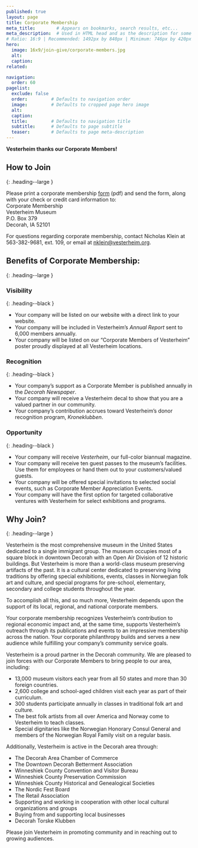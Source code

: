 ```yaml
---
published: true
layout: page
title: Corporate Membership
meta_title:        # Appears on bookmarks, search results, etc...
meta_description:  # Used in HTML head and as the description for some search engines
# Ratio: 16:9 | Recommended: 1492px by 840px | Minimum: 746px by 420px
hero:
  image: 16x9/join-give/corporate-members.jpg
  alt:
  caption:
related:

navigation:
  order: 60
pagelist:
  exclude: false
  order:         # Defaults to navigation order  
  image:         # Defaults to cropped page hero image
  alt:
  caption:
  title:         # Defaults to navigation title
  subtitle:      # Defaults to page subtitle
  teaser:        # Defaults to page meta-description
---
```

**Vesterheim thanks our Corporate Members!**

How to Join
-----------
{: .heading--large }

Please print a corporate membership [form](/join-give/corporate-membership/documents/corporate-membership-16.pdf) (pdf) and send the form, along with your check or credit card information to: <br />
Corporate Membership<br />
Vesterheim Museum<br />
P.O. Box 379<br />
Decorah, IA 52101

For questions regarding corporate membership, contact Nicholas Klein at 563-382-9681, ext. 109, or email at [nklein@vesterheim.org](mailto:nklein@vesterheim.org).

Benefits of Corporate Membership:
---------------------------------
{: .heading--large }

### Visibility
{: .heading--black }

* Your company will be listed on our website with a direct link to your website.
* Your company will be included in Vesterheim’s _Annual Report_ sent to 6,000 members annually.
* Your company will be listed on our “Corporate Members of Vesterheim” poster proudly displayed at all Vesterheim locations.

### Recognition
{: .heading--black }

* Your company’s support as a Corporate Member is published annually in the _Decorah Newspaper_.
* Your company will receive a Vesterheim decal to show that you are a valued partner in our community.
* Your company’s contribution accrues toward Vesterheim’s donor recognition program, _Kroneklubben_.

### Opportunity
{: .heading--black }

* Your company will receive _Vesterheim_, our full-color biannual magazine.
* Your company will receive ten guest passes to the museum’s facilities. Use them for employees or hand them out to your customers/valued guests.
* Your company will be offered special invitations to selected social events, such as Corporate Member Appreciation Events.
* Your company will have the first option for targeted collaborative ventures with Vesterheim for select exhibitions and programs.

Why Join?
---------
{: .heading--large }

Vesterheim is the most comprehensive museum in the United States dedicated to a single immigrant group. The museum occupies most of a square block in downtown Decorah with an Open Air Division of 12 historic buildings. But Vesterheim is more than a world-class museum preserving artifacts of the past. It is a cultural center dedicated to preserving living traditions by offering special exhibitions, events, classes in Norwegian folk art and culture, and special programs for pre-school, elementary, secondary and college students throughout the year.

To accomplish all this, and so much more, Vesterheim depends upon the support of its local, regional, and national corporate members.

Your corporate membership recognizes Vesterheim’s contribution to regional economic impact and, at the same time, supports Vesterheim’s outreach through its publications and events to an impressive membership across the nation. Your corporate philanthropy builds and serves a new audience while fulfilling your company’s community service goals.

Vesterheim is a proud partner in the Decorah community. We are pleased to join forces with our Corporate Members to bring people to our area, including:

* 13,000 museum visitors each year from all 50 states and more than 30 foreign countries.
* 2,600 college and school-aged children visit each year as part of their curriculum.
* 300 students participate annually in classes in traditional folk art and culture.
* The best folk artists from all over America and Norway come to Vesterheim to teach classes.
* Special dignitaries like the Norwegian Honorary Consul General and members of the Norwegian Royal Family visit on a regular basis.

Additionally, Vesterheim is active in the Decorah area through:

* The Decorah Area Chamber of Commerce
* The Downtown Decorah Betterment Association
* Winneshiek County Convention and Visitor Bureau
* Winneshiek County Preservation Commission
* Winneshiek County Historical and Genealogical Societies
* The Nordic Fest Board
* The Retail Association
* Supporting and working in cooperation with other local cultural organizations and groups
* Buying from and supporting local businesses
* Decorah Torske Klubben

Please join Vesterheim in promoting community and in reaching out to growing audiences.